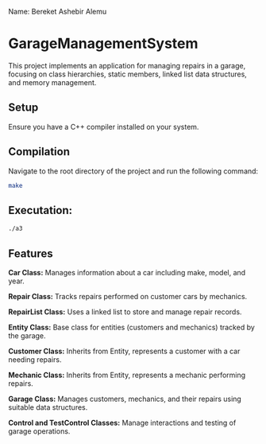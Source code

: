 Name: Bereket Ashebir Alemu


# GarageManagementSystem
This project implements an application for managing repairs in a garage, focusing on class hierarchies, static members, linked list data structures, and memory management.

## Setup

Ensure you have a C++ compiler installed on your system.

## Compilation

Navigate to the root directory of the project and run the following command:

```bash
make
```
## Executation:

```bash
./a3
```

## Features
**Car Class:** Manages information about a car including make, model, and year.

**Repair Class:** Tracks repairs performed on customer cars by mechanics.

**RepairList Class:** Uses a linked list to store and manage repair records.

**Entity Class:** Base class for entities (customers and mechanics) tracked by the garage.

**Customer Class:** Inherits from Entity, represents a customer with a car needing repairs.

**Mechanic Class:** Inherits from Entity, represents a mechanic performing repairs.

**Garage Class:** Manages customers, mechanics, and their repairs using suitable data structures.

**Control and TestControl Classes:** Manage interactions and testing of garage operations.

